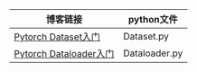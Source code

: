 
|  博客链接      | python文件    |
| ------------- | ------------------------------------------------------------ |
|[Pytorch Dataset入门](https://blog.csdn.net/qq_39435411/article/details/137813770) | Dataset.py    | 
|[Pytorch Dataloader入门](https://blog.csdn.net/qq_39435411/article/details/137837219) | Dataloader.py | 


